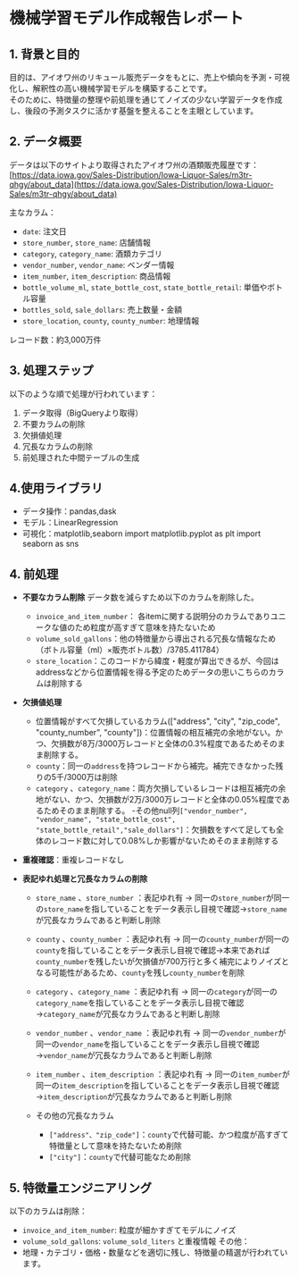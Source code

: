 # 機械学習モデル作成報告レポート

## 1. 背景と目的
目的は、アイオワ州のリキュール販売データをもとに、売上や傾向を予測・可視化し、解釈性の高い機械学習モデルを構築することです。  
そのために、特徴量の整理や前処理を通じてノイズの少ない学習データを作成し、後段の予測タスクに活かす基盤を整えることを主眼としています。

## 2. データ概要
データは以下のサイトより取得されたアイオワ州の酒類販売履歴です：  
[https://data.iowa.gov/Sales-Distribution/Iowa-Liquor-Sales/m3tr-qhgy/about_data](https://data.iowa.gov/Sales-Distribution/Iowa-Liquor-Sales/m3tr-qhgy/about_data)

主なカラム：
- `date`: 注文日
- `store_number`, `store_name`: 店舗情報
- `category`, `category_name`: 酒類カテゴリ
- `vendor_number`, `vendor_name`: ベンダー情報
- `item_number`, `item_description`: 商品情報
- `bottle_volume_ml`, `state_bottle_cost`, `state_bottle_retail`: 単価やボトル容量
- `bottles_sold`, `sale_dollars`: 売上数量・金額
- `store_location`, `county`, `county_number`: 地理情報

レコード数：約3,000万件

## 3. 処理ステップ
以下のような順で処理が行われています：
1. データ取得（BigQueryより取得）
2. 不要カラムの削除
3. 欠損値処理
4. 冗長なカラムの削除
5. 前処理された中間テーブルの生成

## 4.使用ライブラリ
- データ操作：pandas,dask
- モデル：LinearRegression
- 可視化：matplotlib,seaborn
import matplotlib.pyplot as plt
import seaborn as sns
## 4. 前処理
- **不要なカラム削除**
データ数を減らすため以下のカラムを削除した。
  - `invoice_and_item_number`： 各itemに関する説明分のカラムでありユニークな値のため粒度が高すぎて意味を持たないため
  - `volume_sold_gallons`：他の特徴量から導出される冗長な情報なため（ボトル容量（ml）×販売ボトル数）/3785.411784）
  - `store_location`：このコードから緯度・軽度が算出できるが、今回はaddressなどから位置情報を得る予定のためデータの思いこちらのカラムは削除する

- **欠損値処理**
  - 位置情報がすべて欠損しているカラム(["address", "city", "zip_code", "county_number", "county"])：位置情報の相互補完の余地がない。かつ、欠損数が8万/3000万レコードと全体の0.3%程度であるためそのまま削除する。
  - `county`：同一の`address`を持つレコードから補完。補完できなかった残りの5千/3000万は削除
  - `category` 、`category_name`：両方欠損しているレコードは相互補完の余地がない、かつ、欠損数が2万/3000万レコードと全体の0.05%程度であるためそのまま削除する。
  -その他null列`["vendor_number", "vendor_name", "state_bottle_cost", "state_bottle_retail","sale_dollars"]`：欠損数をすべて足しても全体のレコード数に対して0.08%しか影響がないためそのまま削除する

- **重複確認**：重複レコードなし
- **表記ゆれ処理と冗長なカラムの削除**
  - `store_name` 、`store_number` ：表記ゆれ有 → 同一の`store_number`が同一の`store_name`を指していることをデータ表示し目視で確認→`store_name`が冗長なカラムであると判断し削除
  - `county` 、`county_number` ：表記ゆれ有 → 同一の`county_number`が同一の`county`を指していることをデータ表示し目視で確認→本来であれば`county_number`を残したいが欠損値が700万行と多く補完によりノイズとなる可能性があるため、`county`を残し`county_number`を削除
  - `category` 、`category_name` ：表記ゆれ有 → 同一の`category`が同一の`category_name`を指していることをデータ表示し目視で確認→`category_name`が冗長なカラムであると判断し削除
  - `vendor_number` 、`vendor_name` ：表記ゆれ有 → 同一の`vendor_number`が同一の`vendor_name`を指していることをデータ表示し目視で確認→`vendor_name`が冗長なカラムであると判断し削除
  - `item_number` 、`item_description` ：表記ゆれ有 → 同一の`item_number`が同一の`item_description`を指していることをデータ表示し目視で確認→`item_description`が冗長なカラムであると判断し削除

  - その他の冗長なカラム
    - `["address"、"zip_code"]`：`county`で代替可能、かつ粒度が高すぎて特徴量として意味を持たないため削除
    - `["city"]`：`county`で代替可能なため削除
## 5. 特徴量エンジニアリング
以下のカラムは削除：
- `invoice_and_item_number`: 粒度が細かすぎてモデルにノイズ
- `volume_sold_gallons`: `volume_sold_liters` と重複情報
その他：
- 地理・カテゴリ・価格・数量などを適切に残し、特徴量の精選が行われています。

